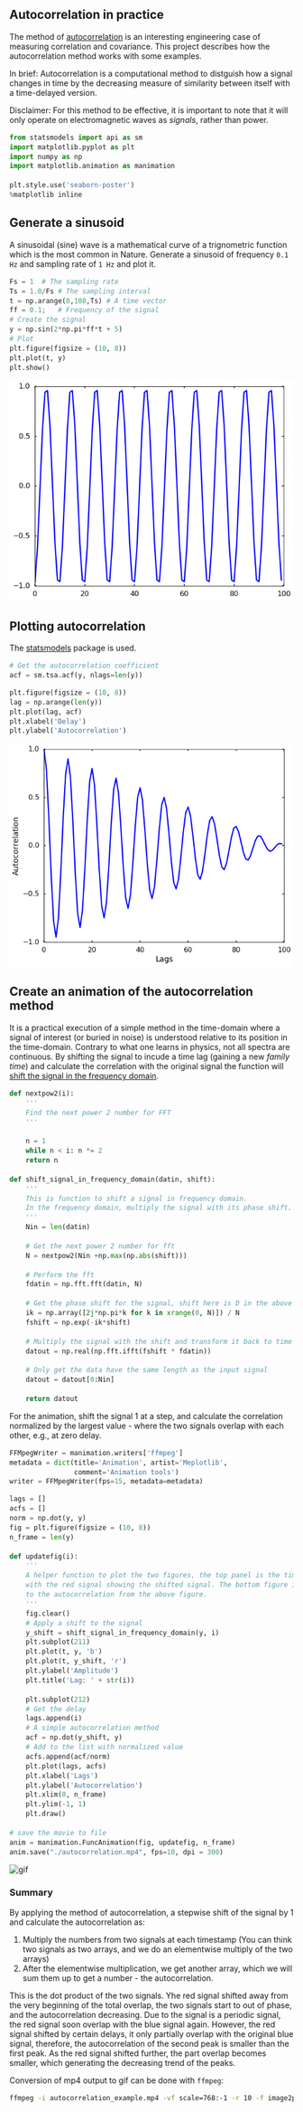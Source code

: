 ## Autocorrelation in practice
The method of [autocorrelation](https://en.wikipedia.org/wiki/Autocorrelation) is an interesting engineering case of measuring correlation and covariance. This project describes how the autocorrelation method works with some examples.

In brief: Autocorrelation is a computational method to distguish how a signal changes in time by the decreasing measure of similarity between itself with a time-delayed version.

Disclaimer: For this method to be effective, it is important to note that it will only operate on electromagnetic waves as _signals_, rather than power.


```python
from statsmodels import api as sm
import matplotlib.pyplot as plt
import numpy as np
import matplotlib.animation as manimation

plt.style.use('seaborn-poster')
%matplotlib inline
```

## Generate a sinusoid

A sinusoidal (sine) wave is a mathematical curve of a trignometric function which is the most common in Nature. Generate a sinusoid of frequency ```0.1 Hz``` and sampling rate of ```1 Hz``` and plot it.


```python
Fs = 1  # The sampling rate
Ts = 1.0/Fs # The sampling interval
t = np.arange(0,100,Ts) # A time vector
ff = 0.1;   # Frequency of the signal
# Create the signal
y = np.sin(2*np.pi*ff*t + 5)
# Plot
plt.figure(figsize = (10, 8))
plt.plot(t, y)
plt.show()
```

![png](/images/fig.1.png)

## Plotting autocorrelation

The [statsmodels](http://statsmodels.sourceforge.net/) package is used.


```python
# Get the autocorrelation coefficient
acf = sm.tsa.acf(y, nlags=len(y))
```


```python
plt.figure(figsize = (10, 8))
lag = np.arange(len(y))
plt.plot(lag, acf)
plt.xlabel('Delay')
plt.ylabel('Autocorrelation')
```

![png](/images/fig.2.png)


## Create an animation of the autocorrelation method

It is a practical execution of a simple method in the time-domain where a signal of interest (or buried in noise) is understood relative to its position in the time-domain. Contrary to what one learns in physics, not all spectra are continuous. By shifting the signal to incude a time lag (gaining a new _family time_) and calculate the correlation with the original signal the function will [shift the signal in the frequency domain](http://qingkaikong.blogspot.com/2016/03/shift-signal-in-frequency-domain.html). 


```python
def nextpow2(i):
    '''
    Find the next power 2 number for FFT
    '''
    
    n = 1
    while n < i: n *= 2
    return n

def shift_signal_in_frequency_domain(datin, shift):
    '''
    This is function to shift a signal in frequency domain. 
    In the frequency domain, multiply the signal with its phase shift. 
    '''
    Nin = len(datin) 
    
    # Get the next power 2 number for fft
    N = nextpow2(Nin +np.max(np.abs(shift)))
    
    # Perform the fft
    fdatin = np.fft.fft(datin, N)
    
    # Get the phase shift for the signal, shift here is D in the above explaination
    ik = np.array([2j*np.pi*k for k in xrange(0, N)]) / N 
    fshift = np.exp(-ik*shift)
        
    # Multiply the signal with the shift and transform it back to time domain
    datout = np.real(np.fft.ifft(fshift * fdatin))
    
    # Only get the data have the same length as the input signal
    datout = datout[0:Nin]
    
    return datout
```

For the animation, shift the signal 1 at a step, and calculate the correlation normalized by the largest value - where the two signals overlap with each other, e.g., at zero delay. 


```python
FFMpegWriter = manimation.writers['ffmpeg']
metadata = dict(title='Animation', artist='Meplotlib',
                comment='Animation tools')
writer = FFMpegWriter(fps=15, metadata=metadata)
```


```python
lags = []
acfs = []
norm = np.dot(y, y)
fig = plt.figure(figsize = (10, 8))
n_frame = len(y)

def updatefig(i):
    '''
    A helper function to plot the two figures, the top panel is the time domain signal 
    with the red signal showing the shifted signal. The bottom figure is the one corresponding
    to the autocorrelation from the above figure. 
    '''
    fig.clear()
    # Apply a shift to the signal
    y_shift = shift_signal_in_frequency_domain(y, i)
    plt.subplot(211)
    plt.plot(t, y, 'b')
    plt.plot(t, y_shift, 'r')
    plt.ylabel('Amplitude')
    plt.title('Lag: ' + str(i))

    plt.subplot(212)
    # Get the delay
    lags.append(i)
    # A simple autocorrelation method
    acf = np.dot(y_shift, y)
    # Add to the list with normalized value
    acfs.append(acf/norm)
    plt.plot(lags, acfs)
    plt.xlabel('Lags')
    plt.ylabel('Autocorrelation')
    plt.xlim(0, n_frame)
    plt.ylim(-1, 1)
    plt.draw()

# save the movie to file
anim = manimation.FuncAnimation(fig, updatefig, n_frame)
anim.save("./autocorrelation.mp4", fps=10, dpi = 300)
```

![gif](/images/autocorrelation.gif)

### Summary

By applying the method of autocorrelation, a stepwise shift of the signal by 1 and calculate the autocorrelation as: 
1. Multiply the numbers from two signals at each timestamp (You can think two signals as two arrays, and we do an elementwise multiply of the two arrays)
2. After the elementwise multiplication, we get another array, which we will sum them up to get a number - the autocorrelation. 

This is the dot product of the two signals. Yhe red signal shifted away from the very beginning of the total overlap, the two signals start to out of phase, and the autocorrelation decreasing. Due to the signal is a periodic signal, the red signal soon overlap with the blue signal again. However, the red signal shifted by certain delays, it only partially overlap with the original blue signal, therefore, the autocorrelation of the second peak is smaller than the first peak. As the red signal shifted further, the part overlap becomes smaller, which generating the decreasing trend of the peaks. 

Conversion of mp4 output to gif can be done with ```ffmpeg```:

```bash
ffmpeg -i autocorrelation_example.mp4 -vf scale=768:-1 -r 10 -f image2pipe -vcodec ppm - | convert -delay 10 -loop 0 - output.gif
```
